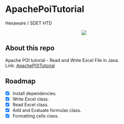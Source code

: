 # ApachePoiTutorial
Hexaware / SDET HTD

<div align=center>
     <a href="https://nodejs.org/" target="_blank"><img src="https://img.shields.io/badge/Apache%20POI-5.2.2-D22128?style=for-the-badge&logo=Apache&labelColor=20232a" /></a>
</div>

## About this repo

Apache POI tutorial - Read and Write Excel File in Java.
<br>
Link: [ApachePOITutorial]

[ApachePOITutorial]: https://howtodoinjava.com/java/library/readingwriting-excel-files-in-java-poi-tutorial/

## Roadmap

- [x] Install dependencies.
- [x] Write Excel class.
- [x] Read Excel class.
- [x] Add and Evaluate formulas class.
- [x] Formatting cells class.
